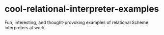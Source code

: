 # cool-relational-interpreter-examples
Fun, interesting, and thought-provoking examples of relational Scheme interpreters at work
 
